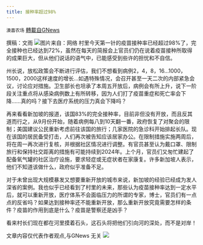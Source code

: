 ```yaml
---
title: 接种率超过98%
---
```

`澳喜农场` [轉載自GNews](https://gnews.org/zh-hans/1591083/)

撰稿：文雨
![](https://assets.gnews.org/wp-content/uploads/2021/10/Picture2-2.jpg)图片来自：网络
村里今天第一针的疫苗接种率已经超过98%了，完全接种也已经达到72%，虽然在每天的简报会上官员们仍在说着疫苗接种所取得的成果巨大，但从他们说话的语气中，已能感受到些许的担忧和不自信。

州长说，放松政策会不断进行评估，我们不想看到病例2，4，8，16…1000，1500，2000这样速度的增长…如遇特殊情况，会召开甚至一天二次的内部紧急会议，讨论应对措施。卫生部长也坦承了本周五开放后，病例会有所上升，说下一阶段关注重点将从感染病例数上有所转移，因为人们打了疫苗重症和死亡率会下降……真的吗？接下去医疗系统的压力真会下降吗？

再来看看新加坡的报道，该国83%的完全接种率，目前非但没有开放，而且反其道而行之，从9月份开始，随着病例每八到10天翻一番，政府恢复了对聚会的限制；美国建议公民重新考虑前往该国的旅行；几家医院的急诊科开始排起长队。现在该国的居民备受打击，人们再次被告知应该居家办公。在限制措施实施两周后，将在周一再次进行复核，并根据社区情况进行调整。有官员甚至认为戴口罩、限制旅行和保持社交距离的措施有可能持续到2024年。上个月，官员们又匆忙建起了配备氧气罐的社区治疗设施，要求轻症或无症状者在家康复。许多新加坡人表示，他们不知道该做什么，政府似乎准备不足。

对于未曾出现大规模暴发又想要重新开放的城市来说，新加坡的经验已经成为发人深省的案例。我也似乎已经看到了村里的未来，那些认为疫苗接种率达到一定水平后，就可以重新开放，医疗体系不会面临压力的所谓的专家，博士，官员们有一点点的反省吗？如果达到接种率还不能重新开放，那么重新开放究竟需要怎样的条件？疫苗的作用到底是什么？疫苗是警察还是凶手？

看来村长们现在都在河里摸着石头，这石头将把他们引向河的深处，而不是对岸！

文章内容仅代表作者观点,与GNews 无关
![](https://assets.gnews.org/wp-content/uploads/2021/10/澳喜图标2-1.jpg)
